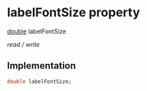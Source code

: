 


# labelFontSize property






[double](https://api.flutter.dev/flutter/dart-core/double-class.html) labelFontSize
  
_read / write_






## Implementation

```dart
double labelFontSize;


```







